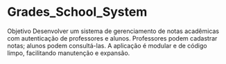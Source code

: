 # Grades_School_System
Objetivo Desenvolver um sistema de gerenciamento de notas acadêmicas com autenticação de professores e alunos. Professores podem cadastrar notas; alunos podem consultá-las. A aplicação é modular e de código limpo, facilitando manutenção e expansão.
